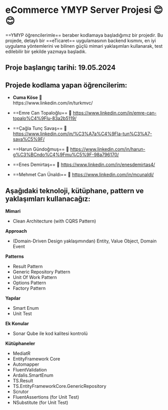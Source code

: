 ﻿# eCommerce YMYP Server Projesi 😊😊
==YMYP öğrencilerimle== beraber kodlamaya başladığımız bir projedir.
Bu projede, detaylı bir ==eTicaret== uygulamasının backend kısmını, en iyi uygulama yöntemlerini ve bilinen güçlü mimari yaklaşımları kullanarak, test edilebilir bir şekilde yazmaya başladık.

## Proje başlangıç tarihi: 19.05.2024

## Projede kodlama yapan öğrencilerim:
<ul>
<li>
<b>Cuma Köse</b> 💪
<br>
https://www.linkedin.com/in/turkmvc/
</li>
</ul>


- ==Emre Can Topaloğlu== 💪
https://www.linkedin.com/in/emre-can-topalo%C4%9Flu-83a2b5119/

- ==Çağla Tunç Savaş== 💪
https://www.linkedin.com/in/%C3%A7a%C4%9Fla-tun%C3%A7-sava%C5%9F/

- ==Harun Gündoğmuş== 💪
https://www.linkedin.com/in/harun-g%C3%BCndo%C4%9Fmu%C5%9F-98a796170/

- ==Enes Demirtaş== 💪
https://www.linkedin.com/in/enesdemirtas4/

- ==Mehmet Can Ünaldı== 💪
https://www.linkedin.com/in/mcunaldi/


## Aşağıdaki teknoloji, kütüphane, pattern ve yaklaşımları kullanacağız:
**Mimari**
- Clean Architecture (with CQRS Pattern)

**Approach**
- (Domain-Driven Design yaklaşımından) Entity, Value Object, Domain Event

**Patterns**
- Result Pattern
- Generic Repository Pattern
- Unit Of Work Pattern
- Options Pattern
- Factory Pattern

**Yapılar**
- Smart Enum
- Unit Test

**Ek Konular**
- Sonar Qube ile kod kalitesi kontrolü

**Kütüphaneler**
- MediatR
- EntityFramework Core
- Automapper
- FluentValidation
- Ardalis.SmartEnum
- TS.Result
- TS.EntityFrameworkCore.GenericRepository
- Scrutor
- FluentAssertions (for Unit Test)
- NSubstitute (for Unit Test)
